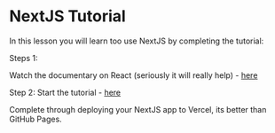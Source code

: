 # NextJS Tutorial

In this lesson you will learn too use NextJS by completing the tutorial:

Steps 1:

Watch the documentary on React (seriously it will really help) - [here](https://www.youtube.com/watch?v=8pDqJVdNa44&t=1s)

Step 2:  Start the tutorial - [here](https://nextjs.org/learn/foundations/about-nextjs)

Complete through deploying your NextJS app to Vercel, its better than GitHub Pages.